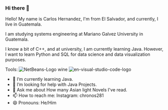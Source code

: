 ### Hi there 👋

<!--
**Carloshdz32/Carloshdz32** is a ✨ _special_ ✨ repository because its `README.md` (this file) appears on your GitHub profile.

Here are some ideas to get you started:

- 🔭 I’m currently working on ...
- 🌱 I’m currently learning ...
- 👯 I’m looking to collaborate on ...
- 🤔 I’m looking for help with ...
- 💬 Ask me about ...
- 📫 How to reach me: ...
- 😄 Pronouns: ...
- ⚡ Fun fact: ...
-->

Hello! My name is Carlos Hernandez, I'm from El Salvador, and currently, I live in Guatemala. 

I am studying systems engineering at Mariano Galvez University in Guatemala.

I know a bit of C++, and at university, I am currently learning Java. However, I want to learn Python and SQL for data science and data visualization purposes.

Tools:
 ![NetBeans-Logo wine](https://github.com/Carloshdz32/Carloshdz32/assets/143835606/b39144e9-bc81-4c5c-b791-480280590b8a) ![en-visual-studio-code-logo](https://github.com/Carloshdz32/Carloshdz32/assets/143835606/70f87a1a-7966-4cb5-b599-7e3da25c25a4)



- 🌱 I’m currently learning Java.
- 🤔 I’m looking for help with Java Projects.
- 💬 Ask me about How many Asian light Novels I've read.
- 📫 How to reach me: Instagram: chronos281 
- 😄 Pronouns: He/Him
